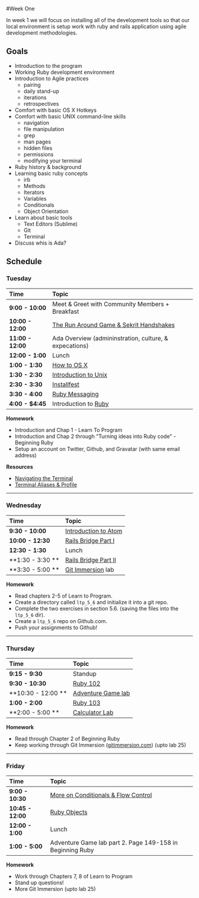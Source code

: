 #Week One

In week 1 we  will focus on installing all of the development tools so that our local environment is setup work with ruby and rails application using agile development methodologies.

## Goals

+ Introduction to the program
+ Working Ruby development environment
+ Introduction to Agile practices
    + pairing
    + daily stand-up
    + iterations
    + retrospectives
+ Comfort with basic OS X Hotkeys
+ Comfort with basic UNIX command-line skills
    + navigation
    + file manipulation
    + grep
    + man pages
    + hidden files
    + permissions
    + modifying your terminal
+ Ruby history & background
+ Learning basic ruby concepts
    - irb
    - Methods
    - Iterators
    - Variables
    - Conditionals
    - Object Orientation
+ Learn about basic tools
    - Text Editors (Sublime)
    - Git
    - Terminal
+ Discuss whis is Ada?

## Schedule
### Tuesday

| Time              | Topic                                   |
|:------------------ |:----------------------------------------|
| **9:00 - 10:00**   | Meet & Greet with Community Members + Breakfast |
| **10:00 - 12:00**  | [The Run Around Game & Sekrit Handshakes](monday/get-to-know-you-games.md) |
| **11:00 - 12:00** | Ada Overview (admininstration, culture, & expecations)                 |
| **12:00 - 1:00** | Lunch    |
| **1:00 - 1:30** | [How to OS X](monday/how-to-os-x.md)    |
| **1:30 - 2:30** | [Introduction to Unix](monday/nix.md)    |
| **2:30 - 3:30** | [Installfest](monday/installfest.md)     |
| **3:30 - 4:00** | [Ruby Messaging](monday/ruby-messaging.md)     |
| **4:00 - $4:45**  | Introduction to [Ruby](monday/ruby_101.md)    |

**Homework**

+ Introduction and Chap 1 - Learn To Program
+ Introduction and Chap 2 through "Turning ideas into Ruby code" - Beginning Ruby
+ Setup an account on Twitter, Github, and Gravatar (with same email address)

**Resources**
+ [Navigating the Terminal](http://mac.tutsplus.com/tutorials/terminal/navigating-the-terminal-a-gentle-introduction/)
+ [Terminal Aliases & Profile](http://mac.tutsplus.com/tutorials/terminal/speed-up-your-terminal-workflow-with-command-aliases-and-profile/)
---

### Wednesday
| Time              | Topic                             |
|:-------------------|:----------------------------------|
| **9:30 - 10:00**  | [Introduction to Atom](tuesday/atom.md) |
| **10:00 - 12:30** | [Rails Bridge Part I](tuesday/railsbridge-setup.md)|
| **12:30 - 1:30** | Lunch |
| **1:30 - 3:30 **  | [Rails Bridge Part II](http://docs.railsbridge.org/intro-to-rails/) |
| **3:30 - 5:00 **  | [Git Immersion](tuesday/git_immersion.md) lab    |

**Homework**

- Read chapters 2-5 of Learn to Program.
- Create a directory called `ltp_5_6` and initialize it into a git repo.
- Complete the two exercises in section 5.6. (saving the files into the `ltp_5_6` dir).
- Create a `ltp_5_6` repo on Github.com.
- Push your assignments to Github!

---

### Thursday
| Time              | Topic     |
|:-------------------|:----------|
| **9:15 - 9:30**    | Standup   |
| **9:30 - 10:30**   | [Ruby 102](wednesday/ruby-102.md) |
| **10:30 - 12:00 ** | [Adventure Game lab](wednesday/flow-control.md)  |
| **1:00 - 2:00**    | [Ruby 103](wednesday/ruby-103.md) |
| **2:00 - 5:00 **   | [Calculator Lab](wednesday/calculator.md) |

**Homework**

+ Read through Chapter 2 of Beginning Ruby
+ Keep working through Git Immersion ([gitimmersion.com](http://gitimmersion.com)) (upto lab 25)

---

### Friday
| Time              | Topic               |
|:-------------------|:--------------------|
| **9:00 - 10:30** | [More on Conditionals & Flow Control](more_on_conditionals.md)  |
| **10:45 - 12:00** | [Ruby Objects](object-orientation.md)  |
| **12:00 - 1:00** | Lunch  |
| **1:00 - 5:00** | Adventure Game lab part 2. Page 149-158 in Beginning Ruby   |

**Homework**
* Work through Chapters 7, 8 of Learn to Program
* Stand up questions!
* More Git Immersion (upto lab 25)
